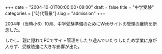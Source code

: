 +++
date = "2004-10-01T00:00:00+09:00"
draft = false
title = "中学受験"
categories = ["時代背景"]
slug = "admission"
+++

2004年（当時小6）10月、中学受験準備のためにWebサイトの管理の継続を断念した。

しかし、親に隠れてPCでサイト管理をしたり遊んでいたりしたため学業に身が入らず、受験勉強に大きな影響が出た。

